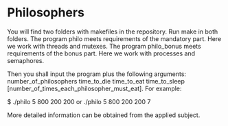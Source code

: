 # Philosophers

You will find two folders with makefiles in the repository. Run make in both folders. The program philo meets requirements of the mandatory part. Here we work with threads and mutexes. The program philo_bonus meets requirements of the bonus part. Here we work with processes and semaphores. 

Then you shall input the program plus the following arguments: number_of_philosophers time_to_die time_to_eat time_to_sleep [number_of_times_each_philosopher_must_eat]. For example:

$ ./philo 5 800 200 200 or ./philo 5 800 200 200 7

More detailed information can be obtained from the applied subject.
